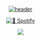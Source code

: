 <div align="center">
  
  [![header](https://capsule-render.vercel.app/api?type=waving&color=gradient&height=200&section=header&text=Loensh&fontSize=72&animation=fadeIn&fontAlignY=37)](https://www.github.com/Loensh)
</div>
<!-- <p align="center">
  <img src ="https://github-readme-stats.vercel.app/api?username=loensh&show_icons=true&count_private=true&theme=merko&hide_border=true&bg_color=00000000&hide_rank=true">
  <img src ="https://github-readme-stats.vercel.app/api/top-langs/?username=loensh&layout=compact&hide_border=true&theme=merko&bg_color=00000000&langs_count=8">
  <img src ="https://github-readme-streak-stats.herokuapp.com/?user=loensh&theme=merko&hide_border=true&background=FFFFFF00">
</p> -->

<p align="center"> <!-- spotify -->
  <a href="https://open.spotify.com/user/31krciahygshsk2tlj26x3jsvnyu"><img title="💽 Spotify" src="https://spotify-github-profile.vercel.app/api/view?uid=31krciahygshsk2tlj26x3jsvnyu&cover_image=true&theme=default&show_offline=false&background_color=121212&bar_color=53b14f&bar_color_cover=true"></a>
</p>

<p align="center">
  <img src="https://capsule-render.vercel.app/api?type=waving&color=F75C7E&height=100&section=footer"/>
</p>
